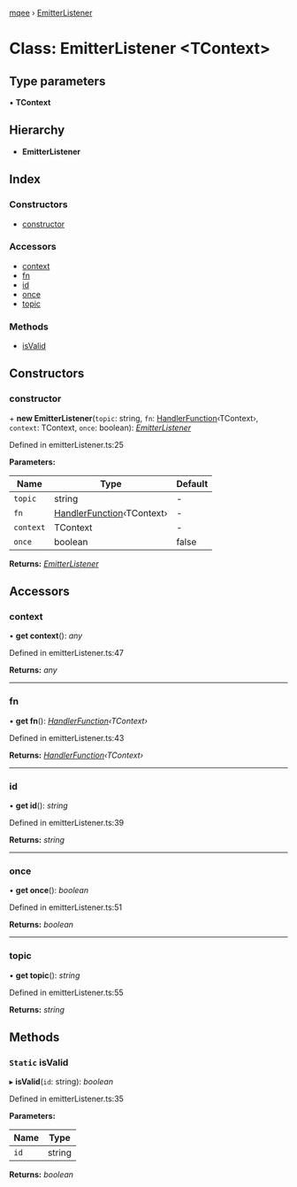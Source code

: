 [mqee](../README.md) › [EmitterListener](emitterlistener.md)

# Class: EmitterListener <**TContext**>

## Type parameters

▪ **TContext**

## Hierarchy

* **EmitterListener**

## Index

### Constructors

* [constructor](emitterlistener.md#constructor)

### Accessors

* [context](emitterlistener.md#context)
* [fn](emitterlistener.md#fn)
* [id](emitterlistener.md#id)
* [once](emitterlistener.md#once)
* [topic](emitterlistener.md#topic)

### Methods

* [isValid](emitterlistener.md#static-isvalid)

## Constructors

###  constructor

\+ **new EmitterListener**(`topic`: string, `fn`: [HandlerFunction](../README.md#handlerfunction)‹TContext›, `context`: TContext, `once`: boolean): *[EmitterListener](emitterlistener.md)*

Defined in emitterListener.ts:25

**Parameters:**

Name | Type | Default |
------ | ------ | ------ |
`topic` | string | - |
`fn` | [HandlerFunction](../README.md#handlerfunction)‹TContext› | - |
`context` | TContext | - |
`once` | boolean | false |

**Returns:** *[EmitterListener](emitterlistener.md)*

## Accessors

###  context

• **get context**(): *any*

Defined in emitterListener.ts:47

**Returns:** *any*

___

###  fn

• **get fn**(): *[HandlerFunction](../README.md#handlerfunction)‹TContext›*

Defined in emitterListener.ts:43

**Returns:** *[HandlerFunction](../README.md#handlerfunction)‹TContext›*

___

###  id

• **get id**(): *string*

Defined in emitterListener.ts:39

**Returns:** *string*

___

###  once

• **get once**(): *boolean*

Defined in emitterListener.ts:51

**Returns:** *boolean*

___

###  topic

• **get topic**(): *string*

Defined in emitterListener.ts:55

**Returns:** *string*

## Methods

### `Static` isValid

▸ **isValid**(`id`: string): *boolean*

Defined in emitterListener.ts:35

**Parameters:**

Name | Type |
------ | ------ |
`id` | string |

**Returns:** *boolean*
